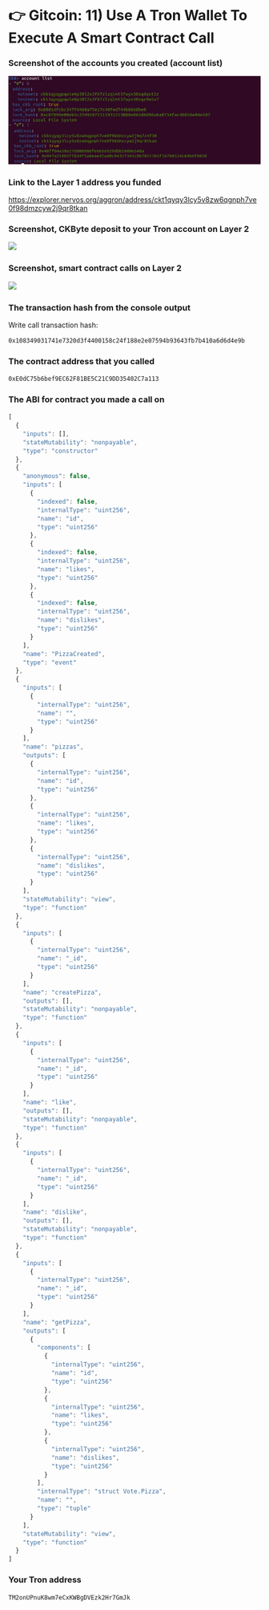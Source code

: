 # 👉 Gitcoin: 11) Use A Tron Wallet To Execute A Smart Contract Call

### Screenshot of the accounts you created (account list)

<img src="https://github.com/homerosland/nervos-gitcoin-hack/blob/master/task11/img1.jpg">

### Link to the Layer 1 address you funded

https://explorer.nervos.org/aggron/address/ckt1qyqy3lcy5v8zw6qgnph7ve0f98dmzcyw2j9qr8tkan

### Screenshot, CKByte deposit to your Tron account on Layer 2

<img src="https://github.com/homerosland/nervos-gitcoin-hack/blob/master/task11/img2.jpg">

### Screenshot, smart contract calls on Layer 2

<img src="https://github.com/homerosland/nervos-gitcoin-hack/blob/master/task11/img3.jpg">

### The transaction hash from the console output 

Write call transaction hash:
```bash
0x108349031741e7320d3f4400158c24f188e2e07594b93643fb7b410a6d6d4e9b
```

### The contract address that you called

```bash
0xE0dC75b6bef9EC62F81BE5C21C9DD35402C7a113
```

### The ABI for contract you made a call on

```javascript
[
  {
    "inputs": [],
    "stateMutability": "nonpayable",
    "type": "constructor"
  },
  {
    "anonymous": false,
    "inputs": [
      {
        "indexed": false,
        "internalType": "uint256",
        "name": "id",
        "type": "uint256"
      },
      {
        "indexed": false,
        "internalType": "uint256",
        "name": "likes",
        "type": "uint256"
      },
      {
        "indexed": false,
        "internalType": "uint256",
        "name": "dislikes",
        "type": "uint256"
      }
    ],
    "name": "PizzaCreated",
    "type": "event"
  },
  {
    "inputs": [
      {
        "internalType": "uint256",
        "name": "",
        "type": "uint256"
      }
    ],
    "name": "pizzas",
    "outputs": [
      {
        "internalType": "uint256",
        "name": "id",
        "type": "uint256"
      },
      {
        "internalType": "uint256",
        "name": "likes",
        "type": "uint256"
      },
      {
        "internalType": "uint256",
        "name": "dislikes",
        "type": "uint256"
      }
    ],
    "stateMutability": "view",
    "type": "function"
  },
  {
    "inputs": [
      {
        "internalType": "uint256",
        "name": "_id",
        "type": "uint256"
      }
    ],
    "name": "createPizza",
    "outputs": [],
    "stateMutability": "nonpayable",
    "type": "function"
  },
  {
    "inputs": [
      {
        "internalType": "uint256",
        "name": "_id",
        "type": "uint256"
      }
    ],
    "name": "like",
    "outputs": [],
    "stateMutability": "nonpayable",
    "type": "function"
  },
  {
    "inputs": [
      {
        "internalType": "uint256",
        "name": "_id",
        "type": "uint256"
      }
    ],
    "name": "dislike",
    "outputs": [],
    "stateMutability": "nonpayable",
    "type": "function"
  },
  {
    "inputs": [
      {
        "internalType": "uint256",
        "name": "_id",
        "type": "uint256"
      }
    ],
    "name": "getPizza",
    "outputs": [
      {
        "components": [
          {
            "internalType": "uint256",
            "name": "id",
            "type": "uint256"
          },
          {
            "internalType": "uint256",
            "name": "likes",
            "type": "uint256"
          },
          {
            "internalType": "uint256",
            "name": "dislikes",
            "type": "uint256"
          }
        ],
        "internalType": "struct Vote.Pizza",
        "name": "",
        "type": "tuple"
      }
    ],
    "stateMutability": "view",
    "type": "function"
  }
]
```

### Your Tron address

```bash
TM2onUPnuK8wm7eCxKWBgDVEzk2Hr7GmJk
```
